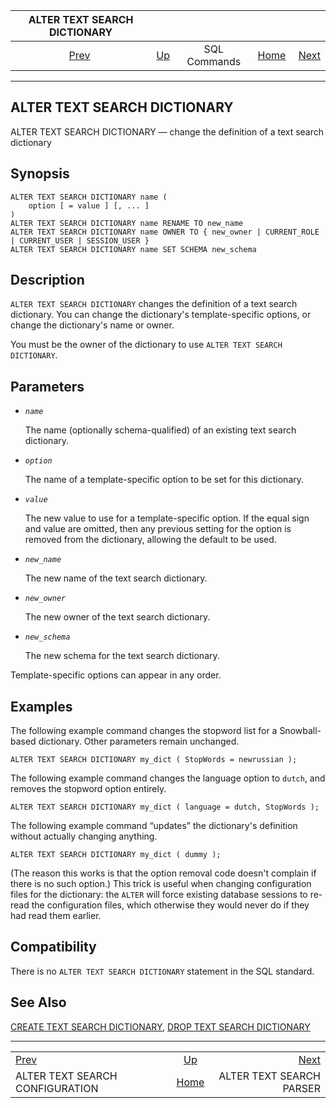 <!--?xml version="1.0" encoding="UTF-8" standalone="no"?-->

|                    ALTER TEXT SEARCH DICTIONARY                   |                                        |              |                                                       |                                                            |
| :---------------------------------------------------------------: | :------------------------------------- | :----------: | ----------------------------------------------------: | ---------------------------------------------------------: |
| [Prev](sql-altertsconfig.html "ALTER TEXT SEARCH CONFIGURATION")  | [Up](sql-commands.html "SQL Commands") | SQL Commands | [Home](index.html "PostgreSQL 17devel Documentation") |  [Next](sql-altertsparser.html "ALTER TEXT SEARCH PARSER") |

***

## ALTER TEXT SEARCH DICTIONARY

ALTER TEXT SEARCH DICTIONARY — change the definition of a text search dictionary

## Synopsis

    ALTER TEXT SEARCH DICTIONARY name (
        option [ = value ] [, ... ]
    )
    ALTER TEXT SEARCH DICTIONARY name RENAME TO new_name
    ALTER TEXT SEARCH DICTIONARY name OWNER TO { new_owner | CURRENT_ROLE | CURRENT_USER | SESSION_USER }
    ALTER TEXT SEARCH DICTIONARY name SET SCHEMA new_schema

## Description

`ALTER TEXT SEARCH DICTIONARY` changes the definition of a text search dictionary. You can change the dictionary's template-specific options, or change the dictionary's name or owner.

You must be the owner of the dictionary to use `ALTER TEXT SEARCH DICTIONARY`.

## Parameters

* *`name`*

    The name (optionally schema-qualified) of an existing text search dictionary.

* *`option`*

    The name of a template-specific option to be set for this dictionary.

* *`value`*

    The new value to use for a template-specific option. If the equal sign and value are omitted, then any previous setting for the option is removed from the dictionary, allowing the default to be used.

* *`new_name`*

    The new name of the text search dictionary.

* *`new_owner`*

    The new owner of the text search dictionary.

* *`new_schema`*

    The new schema for the text search dictionary.

Template-specific options can appear in any order.

## Examples

The following example command changes the stopword list for a Snowball-based dictionary. Other parameters remain unchanged.

    ALTER TEXT SEARCH DICTIONARY my_dict ( StopWords = newrussian );

The following example command changes the language option to `dutch`, and removes the stopword option entirely.

    ALTER TEXT SEARCH DICTIONARY my_dict ( language = dutch, StopWords );

The following example command “updates” the dictionary's definition without actually changing anything.

    ALTER TEXT SEARCH DICTIONARY my_dict ( dummy );

(The reason this works is that the option removal code doesn't complain if there is no such option.) This trick is useful when changing configuration files for the dictionary: the `ALTER` will force existing database sessions to re-read the configuration files, which otherwise they would never do if they had read them earlier.

## Compatibility

There is no `ALTER TEXT SEARCH DICTIONARY` statement in the SQL standard.

## See Also

[CREATE TEXT SEARCH DICTIONARY](sql-createtsdictionary.html "CREATE TEXT SEARCH DICTIONARY"), [DROP TEXT SEARCH DICTIONARY](sql-droptsdictionary.html "DROP TEXT SEARCH DICTIONARY")

***

|                                                                   |                                                       |                                                            |
| :---------------------------------------------------------------- | :---------------------------------------------------: | ---------------------------------------------------------: |
| [Prev](sql-altertsconfig.html "ALTER TEXT SEARCH CONFIGURATION")  |         [Up](sql-commands.html "SQL Commands")        |  [Next](sql-altertsparser.html "ALTER TEXT SEARCH PARSER") |
| ALTER TEXT SEARCH CONFIGURATION                                   | [Home](index.html "PostgreSQL 17devel Documentation") |                                   ALTER TEXT SEARCH PARSER |
